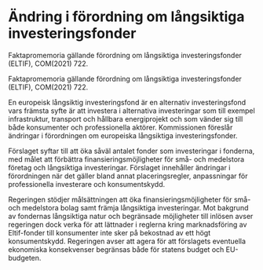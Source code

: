 # Ändring i förordning om långsiktiga investeringsfonder

Faktapromemoria gällande förordning om långsiktiga investeringsfonder (ELTIF), COM(2021) 722.

Faktapromemoria gällande förordning om långsiktiga investeringsfonder (ELTIF), COM(2021) 722.

En europeisk långsiktig investeringsfond är en alternativ investeringsfond vars främsta syfte är att investera i alternativa investeringar som till exempel infrastruktur, transport och hållbara energiprojekt och som vänder sig till både konsumenter och professionella aktörer. Kommissionen föreslår ändringar i förordningen om europeiska långsiktiga investeringsfonder.

Förslaget syftar till att öka såväl antalet fonder som investeringar i fonderna, med målet att förbättra finansieringsmöjligheter för små- och medelstora företag och långsiktiga investeringar. Förslaget innehåller ändringar i förordningen när det gäller bland annat placeringsregler, anpassningar för professionella investerare och konsumentskydd.

Regeringen stödjer målsättningen att öka finansieringsmöjligheter för små- och medelstora bolag samt främja långsiktiga investeringar. Mot bakgrund av fondernas långsiktiga natur och begränsade möjligheter till inlösen avser regeringen dock verka för att lättnader i reglerna kring marknadsföring av Eltif-fonder till konsumenter inte sker på bekostnad av ett högt konsumentskydd. Regeringen avser att agera för att förslagets eventuella ekonomiska konsekvenser begränsas både för statens budget och EU-budgeten.
